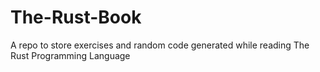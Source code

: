 # The-Rust-Book
A repo to store exercises and random code generated while reading The Rust Programming Language
